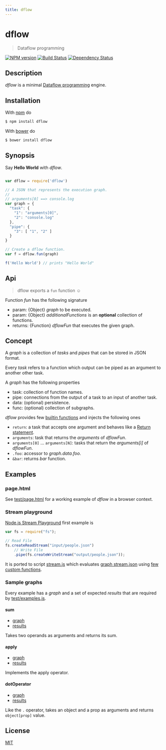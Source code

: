 ```yaml
---
title: dflow
---
```

# dflow

> Dataflow programming

[![NPM version](https://badge.fury.io/js/dflow.png)](http://badge.fury.io/js/dflow) [![Build Status](https://travis-ci.org/fibo/dflow.png?branch=master)](https://travis-ci.org/fibo/dflow.png?branch=master) [![Dependency Status](https://gemnasium.com/fibo/dflow.png)](https://gemnasium.com/fibo/dflow)

## Description

*dflow* is a minimal [Dataflow programming](http://en.wikipedia.org/wiki/Dataflow_programming) engine.

## Installation

With [npm](https://npmjs.org/) do

```bash
$ npm install dflow
```

With [bower](http://bower.io/) do

```bash
$ bower install dflow
```

## Synopsis

Say **Hello World** with *dflow*.

```js

var dflow = require('dflow')

// A JSON that represents the execution graph.
//
// arguments[0] ==> console.log
var graph = {
  "task": {
    "1": "arguments[0]",
    "2": "console.log"
  },
  "pipe": {
    "3": [ "1", "2" ]
  }
}

// Create a dflow function.
var f = dflow.fun(graph)

f('Hello World') // prints "Hello World"

```

## Api

> dflow exports a `fun` function ☺

Function *fun* has the following signature

  * param: {Object} *graph* to be executed.
  * param: {Object} *additionalFunctions* is an **optional** collection of functions.
  * returns: {Function} *dflowFun* that executes the given graph.

## Concept

A *graph* is a collection of *tasks* and *pipes* that can be stored in JSON format.

Every *task* refers to a function which output can be piped as an argument to another other task.

A *graph* has the following properties

  * task: collection of function names.
  * pipe: connections from the output of a task to an input of another task.
  * data: (optional) persistence.
  * func: (optional) collection of subgraphs.

*dflow* provides few [builtin functions](https://github.com/fibo/dflow/blob/master/src/builtinFunctions.js) and injects the following ones

  * `return`: a task that accepts one argument and behaves like a [Return statement](http://en.wikipedia.org/wiki/Return_statement). 
  * `arguments`: task that returns the *arguments* of *dflowFun*. 
  * `arguments[0]` ... `arguments[N]`: tasks that return the *arguments[i]* of *dflowFun*. 
  * `.foo`: accessor to *graph.data.foo*.
  * `&bar`: returns *bar* function.

## Examples

### page.html

See [test/page.html](https://github.com/fibo/dflow/blob/master/test/page.html) for a working example of *dflow* in a browser context.

### Stream playground

[Node.js Stream Playground](http://ejohn.org/blog/node-js-stream-playground/) first example is

```js
var fs = require("fs");

// Read File
fs.createReadStream("input/people.json")
    // Write File
    .pipe(fs.createWriteStream("output/people.json"));
```

It is ported to script [stream.js](https://github.com/fibo/dflow/blob/master/test/examples/stream-playground/stream.js) which evaluates [graph stream.json](https://github.com/fibo/dflow/blob/master/test/examples/stream-playground/stream.json) using [few custom functions](https://github.com/fibo/dflow/blob/master/test/examples/stream-playground/funcs.js).

### Sample graphs

Every example has a *graph* and a set of expected *results* that are required by [test/examples.js](https://github.com/fibo/dflow/blob/master/test/examples.js).

#### sum

* [graph](https://github.com/fibo/dflow/blob/master/test/examples/graphs/sum.json)
* [results](https://github.com/fibo/dflow/blob/master/test/examples/graphs/sum-results.json)

Takes two operands as arguments and returns its sum.

#### apply

* [graph](https://github.com/fibo/dflow/blob/master/test/examples/graphs/apply.json)
* [results](https://github.com/fibo/dflow/blob/master/test/examples/graphs/apply-results.json)

Implements the apply operator.

#### dotOperator

* [graph](https://github.com/fibo/dflow/blob/master/test/examples/graphs/dotOperator.json)
* [results](https://github.com/fibo/dflow/blob/master/test/examples/graphs/dotOperator-results.json)

Like the `.` operator, takes an object and a prop as arguments and returns `object[prop]` value.

## License

[MIT](http://g14n.info/mit-license)


